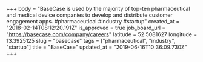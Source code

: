 +++
body = "BaseCase is used by the majority of top-ten pharmaceutical and medical device companies to develop and distribute customer engagement apps. #pharmaceutical #industry #startup"
created_at = "2018-02-14T08:12:20.191Z"
is_approved = true
job_board_url = "https://basecase.com/company/careers"
latitude = 52.5081627
longitude = 13.3925125
slug = "basecase"
tags = ["pharmaceutical", "industry", "startup"]
title = "BaseCase"
updated_at = "2019-06-16T10:36:09.730Z"
+++
